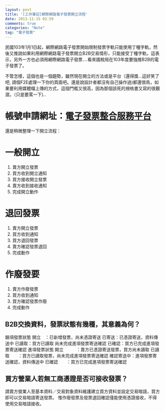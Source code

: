 ```yaml
---
layout: post
title: '[工作筆記]網際網路電子發票開立流程'
date: 2013-11-15 02:59
comments: true
categories: "Note"
tag: "電子發票"
---
```

民國103年1月1日起，網際網路電子發票開始限制發票字軌只能使用丁種字軌，然後又推說如果利用網際網路電子發票開立B2B交易情形，只能接受丁種字軌，這表示，另外一方也必須用網際網路電子發票....看來國稅局在103年度要強推B2B的電子發票了。

不管怎樣，這個也是一個趨勢，雖然現在開立的方法或是平台（還得獎...這好笑了吧, 請個F2E處理一下你的頁面吧。還是說設計者都沒有自己操作過)都還很鳥，如果要利用媒體檔上傳的方式，這個門檻又很高，因為那個該死的規格書又寫的很艱澀。（只是要罵一下)..

# 帳號申請網址：[電子發票整合服務平台](https://www.einvoice.nat.gov.tw/?CSRT=4242273227480015138)


還是稍微整理一下開立流程：
# 一般開立
1. 賣方開立發票
2. 買方收到開立通知
3. 買方接收開立發票
4. 賣方收到接收通知
5. 完成開立動作

# 退回發票
1. 賣方開立發票
2. 買方收到通知
3. 買方退回發票
4. 賣方確認發票退回
5. 完成動作

# 作廢發要
1. 賣方作廢發票
2. 買方收到通知
3. 買方確認發票作廢
4. 完成動作

## B2B交換資料，發票狀態有幾種，其意義為何？
銷項發票狀態
開立　：已新增發票，尚未憑證寄送
已寄送：已憑證寄送，資料傳送中
已讀取：買方已讀取 尚未完成進項發票寄送確認
已確認：買方已完成進項發票寄送確認
進項發票狀態
開立　　　：賣方已憑證寄送發票，買方尚未讀取
已讀取　　：買方已讀取發票，尚未完成進項發票寄送確認
確認寄送中：進項發票寄送確認，資料傳送中
已確認　　：買方已完成進項發票寄送確認

## 買方營業人若無工商憑證是否可接收發票？
請賣方營業人至基本資料／交易對象資料維護建立買方資料並設定交易暗語，買方即可以交易暗語寄送發票。
惟作廢發票及發票退回確認僅能使用憑證接收，不得使用交易暗語接收。